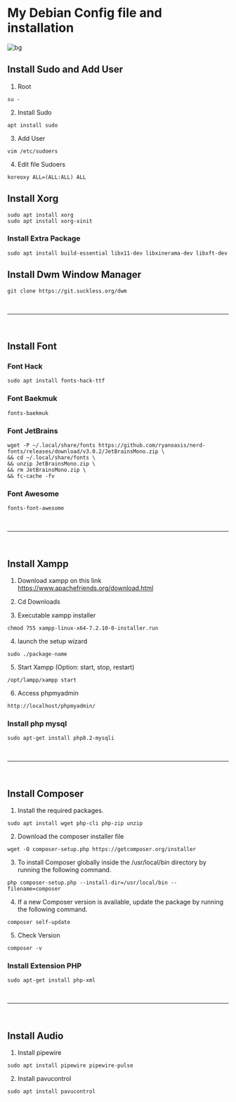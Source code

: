 # My Debian Config file and installation
![bg](https://github.com/user-attachments/assets/ead1c3e0-dda6-49f2-9347-9ace4c5b66fb)



## Install Sudo and Add User

1. Root

```vim
su -
```

2. Install Sudo

```vim
apt install sudo
```

3. Add User

```vim
vim /etc/sudoers
```

4. Edit file Sudoers

```vim
koreoxy ALL=(ALL:ALL) ALL
```

## Install Xorg

```vim
sudo apt install xorg
sudo apt install xorg-xinit
```

### Install Extra Package

```vim
sudo apt install build-essential libx11-dev libxinerama-dev libxft-dev
```

## Install Dwm Window Manager

```vim
git clone https://git.suckless.org/dwm
```

</br>
<hr>

</br>

## Install Font

### Font Hack

```vim
sudo apt install fonts-hack-ttf
```

### Font Baekmuk

```vim
fonts-baekmuk
```

### Font JetBrains

```vim
wget -P ~/.local/share/fonts https://github.com/ryanoasis/nerd-fonts/releases/download/v3.0.2/JetBrainsMono.zip \
&& cd ~/.local/share/fonts \
&& unzip JetBrainsMono.zip \
&& rm JetBrainsMono.zip \
&& fc-cache -fv
```

### Font Awesome

```vim
fonts-font-awesome
```

</br>
<hr>

</br>

## Install Xampp

1. Download xampp on this link https://www.apachefriends.org/download.html

2. Cd Downloads

3. Executable xampp installer

```vim
chmod 755 xampp-linux-x64-7.2.10-0-installer.run
```

4. launch the setup wizard

```vim
sudo ./package-name
```

5. Start Xampp (Option: start, stop, restart)

```vim
/opt/lampp/xampp start
```

6. Access phpmyadmin

```vim
http://localhost/phpmyadmin/
```

### Install php mysql

```vim
sudo apt-get install php8.2-mysqli
```

</br>
<hr>

</br>

## Install Composer

1. Install the required packages.

```vim
sudo apt install wget php-cli php-zip unzip
```

2. Download the composer installer file

```vim
wget -O composer-setup.php https://getcomposer.org/installer
```

3. To install Composer globally inside the /usr/local/bin directory by running the following command.

```vim
php composer-setup.php --install-dir=/usr/local/bin --filename=composer
```

4. If a new Composer version is available, update the package by running the following command.

```vim
composer self-update
```

5. Check Version

```vim
composer -v
```

### Install Extension PHP

```vim
sudo apt-get install php-xml
```

</br>
<hr>

</br>

## Install Audio

1. Install pipewire

```vim
sudo apt install pipewire pipewire-pulse
```

2. Install pavucontrol

```vim
sudo apt install pavucontrol
```

